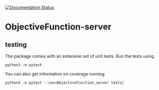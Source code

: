 [![Documentation Status](https://readthedocs.org/projects/objectivefunction-server/badge/?version=latest)](https://objectivefunction-server.readthedocs.io/en/latest/?badge=latest)

# ObjectiveFunction-server

## testing
The package comes with an extensive set of unit tests. Run the tests using
```
python3 -m pytest
```
You can also get information on coverage running
```
python3 -m pytest --cov=ObjectiveFunction_server tests/
```


